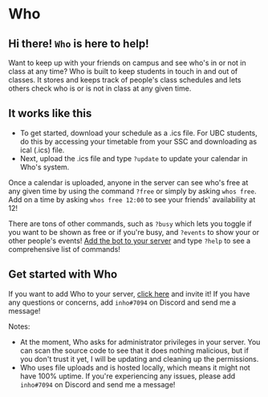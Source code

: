 # Who
## Hi there! `Who` is here to help!

Want to keep up with your friends on campus and see who's in or not in class at any time? Who is built to keep students in touch in and out of classes. It stores and keeps track of people's class schedules and lets others check who is or is not in class at any given time. 

## It works like this

* To get started, download your schedule as a .ics file. For UBC students, do this by accessing your timetable from your SSC and downloading as ical (.ics) file.
* Next, upload the .ics file and type `?update` to update your calendar in Who's system.

Once a calendar is uploaded, anyone in the server can see who's free at any given time by using the command `?free` or simply by asking `whos free`. Add on a time by asking `whos free 12:00` to see your friends' availability at 12!

There are tons of other commands, such as `?busy` which lets you toggle if you want to be shown as free or if you're busy, and `?events` to show your or other people's events! [Add the bot to your server](https://discord.com/api/oauth2/authorize?client_id=900540913053499472&permissions=8&scope=bot) and type `?help` to see a comprehensive list of commands!

## Get started with Who

If you want to add Who to your server, [click here](https://discord.com/api/oauth2/authorize?client_id=900540913053499472&permissions=8&scope=bot) and invite it! If you have any questions or concerns, add `inho#7094` on Discord and send me a message!

Notes: 
* At the moment, Who asks for administrator privileges in your server. You can scan the source code to see that it does nothing malicious, but if you don't trust it yet, I will be updating and cleaning up the permissions. 
* Who uses file uploads and is hosted locally, which means it might not have 100% uptime. If you're experiencing any issues, please add `inho#7094` on Discord and send me a message!
